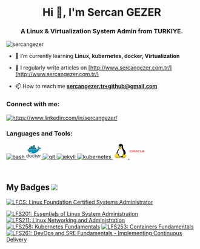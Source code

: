 <h1 align="center">Hi 👋, I'm Sercan GEZER</h1>
<h3 align="center">A Linux & Virtualization System Admin from TURKIYE.</h3>

<p align="left"> <img src="https://komarev.com/ghpvc/?username=sercangezer&label=Profile%20views&color=0e75b6&style=flat" alt="sercangezer" /> </p>


- 🌱 I’m currently learning **Linux, kubernetes, docker, Virtualization**

- 📝 I regularly write articles on [http://www.sercangezer.com.tr/](http://www.sercangezer.com.tr/)

- 📫 How to reach me **sercangezer.tr+github@gmail.com**

<h3 align="left">Connect with me:</h3>
<p align="left">
<a href="https://linkedin.com/in/https://www.linkedin.com/in/sercangezer/" target="blank"><img align="center" src="https://raw.githubusercontent.com/rahuldkjain/github-profile-readme-generator/master/src/images/icons/Social/linked-in-alt.svg" alt="https://www.linkedin.com/in/sercangezer/" height="30" width="40" /></a>
</p>

<h3 align="left">Languages and Tools:</h3>
<p align="left"> <a href="https://www.gnu.org/software/bash/" target="_blank" rel="noreferrer"> <img src="https://www.vectorlogo.zone/logos/gnu_bash/gnu_bash-icon.svg" alt="bash" width="40" height="40"/> </a> <a href="https://www.docker.com/" target="_blank" rel="noreferrer"> <img src="https://raw.githubusercontent.com/devicons/devicon/master/icons/docker/docker-original-wordmark.svg" alt="docker" width="40" height="40"/> </a> <a href="https://git-scm.com/" target="_blank" rel="noreferrer"> <img src="https://www.vectorlogo.zone/logos/git-scm/git-scm-icon.svg" alt="git" width="40" height="40"/> </a> <a href="https://jekyllrb.com/" target="_blank" rel="noreferrer"> <img src="https://www.vectorlogo.zone/logos/jekyllrb/jekyllrb-icon.svg" alt="jekyll" width="40" height="40"/> </a> <a href="https://kubernetes.io" target="_blank" rel="noreferrer"> <img src="https://www.vectorlogo.zone/logos/kubernetes/kubernetes-icon.svg" alt="kubernetes" width="40" height="40"/> </a> <a href="https://www.linux.org/" target="_blank" rel="noreferrer"> <img src="https://raw.githubusercontent.com/devicons/devicon/master/icons/linux/linux-original.svg" alt="linux" width="40" height="40"/> </a> <a href="https://www.oracle.com/" target="_blank" rel="noreferrer"> <img src="https://raw.githubusercontent.com/devicons/devicon/master/icons/oracle/oracle-original.svg" alt="oracle" width="40" height="40"/> </a> </p>

<br />

<h2> My Badges <img src = "https://media.giphy.com/media/3orifgYbnsq43eFsdO/giphy.gif" width = 50px> </h2>
<!--START_SECTION:badges-->

[![LFCS: Linux Foundation Certified Systems Administrator](https://images.credly.com/size/100x100/images/1e6611ca-8afe-4ecc-ad4d-305fba52ee7e/1_LFCS-600x600.png)](https://www.credly.com/badges/f05b4a5c-ddbd-4b95-9557-972a0e147fd1 "LFCS: Linux Foundation Certified Systems Administrator")


[![LFS201: Essentials of Linux System Administration](https://images.credly.com/size/100x100/images/0498414f-41d1-421b-9c5d-50df6e0d7247/LF_logobadge.png)](https://www.credly.com/badges/cf44b43b-b150-4c92-bd07-21f29d9c3ba7 "LFS201: Essentials of Linux System Administration")
[![LFS211: Linux Networking and Administration](https://images.credly.com/size/100x100/images/bbc42abf-bcb2-4e05-8993-a7a973d90f21/LF_logobadge.png)](https://www.credly.com/badges/df11a7bd-60c6-40e7-9cc1-5080a4d3f2d3 "LFS211: Linux Networking and Administration")
[![LFS258: Kubernetes Fundamentals](https://images.credly.com/size/100x100/images/9e4096f6-038b-4c0a-ad60-832ef84cbf14/LF_logobadge.png)](https://www.credly.com/badges/2e81c909-c681-48c8-95bf-a2b1ccf84a45 "LFS258: Kubernetes Fundamentals")
[![LFS253: Containers Fundamentals](https://images.credly.com/size/100x100/images/e06d5627-5ff7-483f-b8e1-4157287ffdc2/LF_logobadge.png)](https://www.credly.com/badges/a5ef38cf-98da-43bb-8c4f-eaf9ba83c6d4 "LFS253: Containers Fundamentals")
[![LFS261: DevOps and SRE Fundamentals - Implementing Continuous Delivery](https://images.credly.com/size/100x100/images/fb65d04a-6138-4c71-b475-9c3851aea5df/LF_logobadge.png)](https://www.credly.com/badges/1b36df0f-e720-4635-ab5e-13778c7c33f6 "LFS261: DevOps and SRE Fundamentals - Implementing Continuous Delivery")
<!--END_SECTION:badges-->


